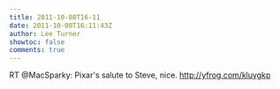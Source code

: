 ```yaml
---
title: 2011-10-08T16-11
date: 2011-10-08T16:11:43Z
author: Lee Turner
showtoc: false
comments: true
---
```


RT @MacSparky: Pixar's salute to Steve, nice.  http://yfrog.com/kluygkp

